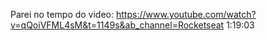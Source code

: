 Parei no tempo do video:
https://www.youtube.com/watch?v=qQoiVFML4sM&t=1149s&ab_channel=Rocketseat
1:19:03